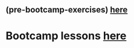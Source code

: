 ## (pre-bootcamp-exercises) <a href="https://github.com/gurelbs/BOOTCAMP/tree/main/(pre-bootcamp-exercises)">here<a/>

# Bootcamp lessons <a href="https://github.com/gurelbs/BOOTCAMP/tree/main/lessons">here<a/>